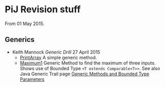 # PiJ Revision stuff

From 01 May 2015.

## Generics

* Keith Mannock _Generic Drill_ 27 April 2015
  * [PrintArray](src/genericdrill/PrintArray.java) A simple generic method.
  * [Maximum1](src/genericdrill/Maximum1.java) Generic Method to find the maximum of three inputs. Shows use of Bounded
	Type `<T extends Comparable<T>>`. See also Java Generic Trail page 
	[Generic Methods and Bounded Type Parameters](https://docs.oracle.com/javase/tutorial/java/generics/boundedTypeParams.html)


